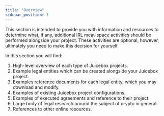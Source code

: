```yaml
---
title: "Overview"
sidebar_position: 1
---
```


This section is intended to provide you with information and resources to determine what, if any, additional IRL meat-space activities should be performed alongside your project. These activities are optional, however, ultimately you need to make this decision for yourself.

In this section you will find:

1. High-level overview of each type of Juicebox projects.
2. Example legal entities which can be created alongside your Juicebox project.
3. Examples reference documents for each legal entity, which you may download and modify.
4. Examples of existing Juicebox project configurations.
5. Examples of executed agreements and reference to their project.
6. Large body of legal research around the subject of crypto in general.
7. References to other online resources.
